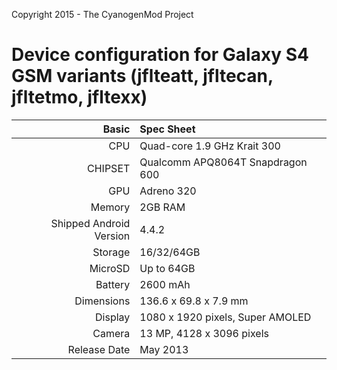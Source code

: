 Copyright 2015 - The CyanogenMod Project

Device configuration for Galaxy S4 GSM variants (jflteatt, jfltecan, jfltetmo, jfltexx)
=====================================

Basic   | Spec Sheet
-------:|:-------------------------
CPU     | Quad-core 1.9 GHz Krait 300
CHIPSET | Qualcomm APQ8064T Snapdragon 600
GPU     | Adreno 320
Memory  | 2GB RAM
Shipped Android Version | 4.4.2
Storage | 16/32/64GB
MicroSD | Up to 64GB
Battery | 2600 mAh
Dimensions | 136.6 x 69.8 x 7.9 mm
Display | 1080 x 1920 pixels, Super AMOLED
Camera  | 13 MP, 4128 x 3096 pixels
Release Date | May 2013

